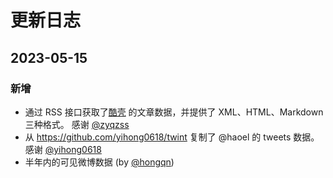 # 更新日志

## 2023-05-15

### 新增

- 通过 RSS 接口获取了[酷壳](https://coolshell.cn) 的文章数据，并提供了 XML、HTML、Markdown 三种格式。 感谢 [@zyqzss](https://github.com/zyqzss)
- 从 https://github.com/yihong0618/twint 复制了 @haoel 的 tweets 数据。感谢 [@yihong0618](https://github.com/yihong0618)
- 半年内的可见微博数据 (by [@hongqn](https://github.com/hongqn))
